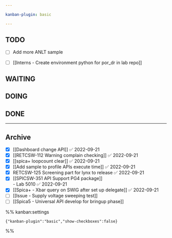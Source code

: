 ```yaml
---

kanban-plugin: basic

---
```


## TODO

- [ ] Add more ANLT sample
- [ ] [[Interns - Create environment python for por_dr in lab repo]]


## WAITING



## DOING



## DONE



***

## Archive

- [x] [[Dashboard change API]] ✅ 2022-09-21
- [x] [[RETCSW-112 Warning complain checking]] ✅ 2022-09-21
- [x] [[spica+ loopcount clear]] ✅ 2022-09-21
- [x] [[Add sample to profile APIs execute time]] ✅ 2022-09-21
- [x] RETCSW-125 Screening part for lynx to release ✅ 2022-09-21
- [x] [[SPICSW-351 API Support PG4 package]]<br>- Lab 5010 ✅ 2022-09-21
- [x] [[Spica+ - Xbar query on SWIG after set up delegate]] ✅ 2022-09-21
- [ ] [[Issue - Supply voltage sweeping test]]
- [ ] [[Spica5 - Universal API develop for bringup phase]]

%% kanban:settings
```
{"kanban-plugin":"basic","show-checkboxes":false}
```
%%